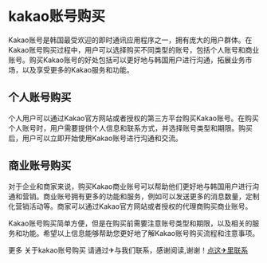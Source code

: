 # kakao账号购买

Kakao账号是韩国最受欢迎的即时通讯应用程序之一，拥有庞大的用户群体。在Kakao账号购买过程中，用户可以选择购买不同类型的账号，包括个人账号和商业账号。购买Kakao账号的好处包括可以更好地与韩国用户进行沟通，拓展业务市场，以及享受更多的Kakao服务和功能。

## 个人账号购买

个人用户可以通过Kakao官方网站或者授权的第三方平台购买Kakao账号。在购买个人账号时，用户需要提供个人信息和联系方式，并选择账号类型和期限。购买后，用户可以立即开始使用Kakao账号进行沟通和交流。

## 商业账号购买

对于企业和商家来说，购买Kakao商业账号可以帮助他们更好地与韩国用户进行沟通和营销。商业账号拥有更多的功能和服务，例如可以发送更多的消息数量，定制化营销活动等。商家可以通过Kakao官方网站或者授权的代理商购买商业账号。

Kakao账号购买简单方便，但是在购买前需要注意账号类型和期限，以及相关的服务和功能。希望以上信息能够帮助您更好地了解Kakao账号购买流程和注意事项。

更多 关于kakao账号购买 请通过✈与我们联系，感谢阅读,谢谢！[点这✈里联系](https://b.k02.cc)
